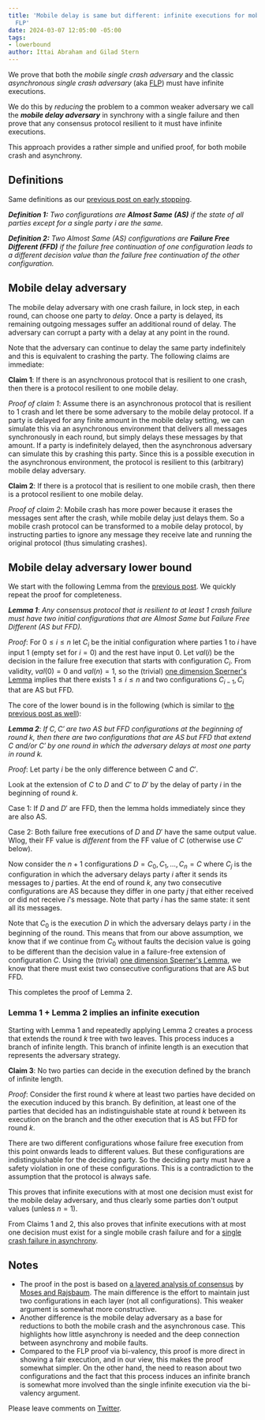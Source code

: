 ```yaml
---
title: 'Mobile delay is same but different: infinite executions for mobile crash and
  FLP'
date: 2024-03-07 12:05:00 -05:00
tags:
- lowerbound
author: Ittai Abraham and Gilad Stern
---
```


We prove that both the *mobile single crash adversary* and the classic *asynchronous single crash adversary* (aka [FLP](https://decentralizedthoughts.github.io/2019-12-15-asynchrony-uncommitted-lower-bound/)) must have infinite executions.

We do this by *reducing* the problem to a common weaker adversary we call the ***mobile delay adversary*** in synchrony with a single failure and then prove that any consensus protocol resilient to it must have infinite executions. 

This approach provides a rather simple and unified proof, for both mobile crash and asynchrony.


## Definitions 

Same definitions as our [previous post on early stopping](https://decentralizedthoughts.github.io/2024-01-28-early-stopping-lower-bounds/).

***Definition 1:*** *Two configurations are **Almost Same (AS)** if the state of all parties except for a single party $i$ are the same.*

***Definition 2:*** *Two Almost Same (AS) configurations are **Failure Free Different (FFD)** if the failure free continuation of one configuration leads to a different decision value than the failure free continuation of the other configuration.*

## Mobile delay adversary

The mobile delay adversary with one crash failure, in lock step, in each round, can choose one party to *delay*. Once a party is delayed, its remaining outgoing messages suffer an additional round of delay. The adversary can corrupt a party with a delay at any point in the round.

Note that the adversary can continue to delay the same party indefinitely and this is equivalent to crashing the party. The following claims are immediate:

**Claim 1**: If there is an asynchronous protocol that is resilient to one crash, then there is a protocol resilient to one mobile delay.

*Proof of claim 1*: Assume there is an asynchronous protocol that is resilient to $1$ crash and let there be some adversary to the mobile delay protocol. If a party is delayed for any finite amount in the mobile delay setting, we can simulate this via an asynchronous environment that delivers all messages synchronously in each round, but simply delays these messages by that amount. If a party is indefinitely delayed, then the asynchronous adversary can simulate this by crashing this party. Since this is a possible execution in the asynchronous environment, the protocol is resilient to this (arbitrary) mobile delay adversary.

**Claim 2**: If there is a protocol that is resilient to one mobile crash, then there is a protocol resilient to one mobile delay.

*Proof of claim 2*: Mobile crash has more power because it erases the messages sent after the crash, while mobile delay just delays them. So a mobile crash protocol can be transformed to a mobile delay protocol, by instructing parties to ignore any message they receive late and running the original protocol (thus simulating crashes).

## Mobile delay adversary lower bound

We start with the following Lemma from the [previous post](https://decentralizedthoughts.github.io/2024-01-28-early-stopping-lower-bounds/). We quickly repeat the proof for completeness.

***Lemma 1***: *Any consensus protocol that is resilient to at least 1 crash failure must have two initial configurations that are Almost Same but Failure Free Different (AS but FFD).*

*Proof*: For $0 \leq i \le n$ let $C_i$ be the initial configuration where parties 1 to $i$ have input 1 (empty set for $i=0$) and the rest have input 0. Let $val(i)$ be the decision in the failure free execution that starts with configuration $C_i$. From validity, $val(0)=0$ and $val(n)=1$, so the (trivial) [one dimension Sperner's Lemma](https://en.wikipedia.org/wiki/Sperner%27s_lemma#One-dimensional_case) implies that there exists $1 \le i \le n$ and two configurations $C_{i-1},C_{i}$ that are AS but FFD.



The core of the lower bound is in the following (which is similar to [the previous post as well](https://decentralizedthoughts.github.io/2024-01-28-early-stopping-lower-bounds/)):

***Lemma 2***: *If $C,C'$ are two AS but FFD configurations at the beginning of round $k$, then there are two configurations that are AS but FFD that extend $C$ and/or $C'$ by one round in which the adversary delays at most one party in round $k$.*


*Proof*: Let party $i$ be the only difference between $C$ and $C'$.

Look at the extension of $C$ to $D$ and $C'$ to $D'$ by the delay of party $i$ in the beginning of round $k$.

Case 1: If $D$ and $D'$ are FFD, then the lemma holds immediately since they are also AS.

Case 2: Both failure free executions of $D$ and $D'$ have the same output value. Wlog, their FF value is *different* from the FF value of $C$ (otherwise use $C'$ below).

Now consider the $n+1$ configurations $D=C_0,C_1,\dots,C_n=C$ where $C_j$ is the configuration in which the adversary delays party $i$ after it sends its messages to $j$ parties. At the end of round $k$, any two consecutive configurations are AS because they differ in one party $j$ that either received or did not receive $i$'s message. Note that party $i$ has the same state: it sent all its messages.

Note that $C_0$ is the execution $D$ in which the adversary delays party $i$ in the beginning of the round. This means that from our above assumption, we know that if we continue from $C_0$ without faults the decision value is going to be different than the decision value in a failure-free extension of configuration $C$. Using the (trivial) [one dimension Sperner's Lemma](https://en.wikipedia.org/wiki/Sperner%27s_lemma#One-dimensional_case), we know that there must exist two consecutive configurations that are AS but FFD.

This completes the proof of Lemma 2.

### Lemma 1 + Lemma 2 implies an infinite execution

Starting with Lemma 1 and repeatedly applying Lemma 2 creates a process that extends the round $k$ tree with two leaves. This process induces a branch of infinite length. This branch of infinite length is an execution that represents the adversary strategy.


**Claim 3**: No two parties can decide in the execution defined by the branch of infinite length.

*Proof*: Consider the first round $k$ where at least two parties have decided on the execution induced by this branch. By definition, at least one of the parties that decided has an indistinguishable state at round $k$ between its execution on the branch and the other execution that is AS but FFD for round $k$.

There are two different configurations whose failure free execution from this point onwards leads to different values. But these configurations are indistinguishable for the deciding party. So the deciding party must have a safety violation in one of these configurations. This is a contradiction to the assumption that the protocol is always safe.


This proves that infinite executions with at most one decision must exist for the mobile delay adversary, and thus clearly some parties don't output values (unless $n=1$).

From Claims 1 and 2, this also proves that infinite executions with at most one decision must exist for a single mobile crash failure and for a [single crash failure in asynchrony](FLP).

## Notes

* The proof in the post is based on  [a layered analysis of consensus](http://courses.csail.mit.edu/6.897/fall04/papers/Moses/layering.pdf) by [Moses and Rajsbaum](https://epubs.siam.org/doi/10.1137/S0097539799364006). The main difference is the effort to maintain just two configurations in each layer (not all configurations). This weaker argument is somewhat more constructive. 
* Another difference is the mobile delay adversary as a base for reductions to both the mobile crash and the asynchronous case. This highlights how little asynchrony is needed and the deep connection between asynchrony and mobile faults. 
* Compared to the FLP proof via bi-valency, this proof is more direct in showing a fair execution, and in our view, this makes the proof somewhat simpler. On the other hand, the need to reason about two configurations and the fact that this process induces an infinite branch is somewhat more involved than the single infinite execution via the bi-valency argument.

Please leave comments on [Twitter](...).